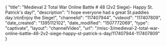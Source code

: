 {
    "title": "Medieval 2 Total War Online Battle # 48 (2v2 Siege)- Happy St. Patrick's day!",
    "description": "I hope everyone had a great St.paddies day.\n\nEnjoy the Siege!",
    "channelid": "117407944",
    "videoid": "117407809",
    "date_created": "1395112102",
    "date_modified": "1507772069",
    "type": "captivate",
    "layout": "channelVideo",
    "url": "\/misc-3\/medieval-2-total-war-online-battle-48-2v2-siege-happy-st-patrick-s-day\/117407944-117407809"
}